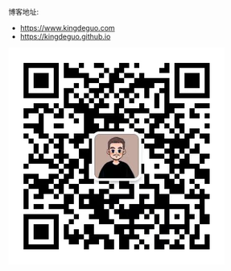 博客地址: 
- https://www.kingdeguo.com
- https://kingdeguo.github.io

![微信公众号二维码](static/wechat-qr-code.jpg)